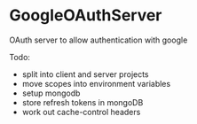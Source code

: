 # GoogleOAuthServer
OAuth server to allow authentication with google

Todo:

- split into client and server projects
- move scopes into environment variables
- setup mongodb
- store refresh tokens in mongoDB
- work out cache-control headers
